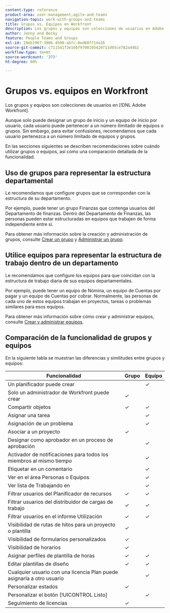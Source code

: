 ```yaml
---
content-type: reference
product-area: user-management;agile-and-teams
navigation-topic: work-with-groups-and-teams
title: Grupos vs. Equipos en Workfront
description: Los grupos y equipos son colecciones de usuarios en Adobe Workfront. Obtenga información sobre las diferencias y similitudes entre grupos y equipos.
author: Jenny and Becky
feature: People Teams and Groups
exl-id: 28eb1967-390b-4500-abfc-8ed68ff14a16
source-git-commit: c711541f3e166f9700195420711d95ce782a44b2
workflow-type: tm+mt
source-wordcount: '373'
ht-degree: 80%

---
```


# Grupos vs. equipos en Workfront

<!-- Audited: 12/2023 -->

Los grupos y equipos son colecciones de usuarios en [!DNL Adobe Workfront].

Aunque solo puede designar un grupo de inicio y un equipo de inicio por usuario, cada usuario puede pertenecer a un número ilimitado de equipos o grupos. Sin embargo, para evitar confusiones, recomendamos que cada usuario pertenezca a un número limitado de equipos y grupos.

En las secciones siguientes se describen recomendaciones sobre cuándo utilizar grupos o equipos, así como una comparación detallada de la funcionalidad.

## Uso de grupos para representar la estructura departamental

Le recomendamos que configure grupos que se correspondan con la estructura de su departamento.

Por ejemplo, puede tener un grupo Finanzas que contenga usuarios del Departamento de finanzas. Dentro del Departamento de Finanzas, las personas pueden estar estructuradas en equipos que trabajen de forma independiente entre sí.

Para obtener más información sobre la creación y administración de grupos, consulte [Crear un grupo](../../administration-and-setup/manage-groups/create-and-manage-groups/create-a-group.md) y [Administrar un grupo](../../administration-and-setup/manage-groups/create-and-manage-groups/manage-a-group.md).

## Utilice equipos para representar la estructura de trabajo dentro de un departamento

Le recomendamos que configure los equipos para que coincidan con la estructura de trabajo diaria de sus equipos departamentales.

Por ejemplo, puede tener un equipo de Nómina, un equipo de Cuentas por pagar y un equipo de Cuentas por cobrar. Normalmente, las personas de cada uno de estos equipos trabajan en proyectos, tareas o problemas similares para esos equipos.

Para obtener más información sobre cómo crear y administrar equipos, consulte [Crear y administrar equipos](../../people-teams-and-groups/create-and-manage-teams/create-and-mange-teams.md).

## Comparación de la funcionalidad de grupos y equipos

En la siguiente tabla se muestran las diferencias y similitudes entre grupos y equipos:

| **Funcionalidad** | **Grupo** | **Equipo** |
|---|---|---|
| Un planificador puede crear |  | ✓ |
| Solo un administrador de Workfront puede crear | ✓ |  |
| Compartir objetos | ✓ | ✓ |
| Asignar una tarea |  | ✓ |
| Asignación de un problema |  | ✓ |
| Asociar a un proyecto | ✓ |  |
| Designar como aprobador en un proceso de aprobación |  | ✓ |
| Activador de notificaciones para todos los miembros al mismo tiempo |  | ✓ |
| Etiquetar en un comentario |  | ✓ |
| Ver en el área Personas o Equipos |  | ✓ |
| Ver lista de Trabajando en |  | ✓ |
| Filtrar usuarios del Planificador de recursos | ✓ | ✓ |
| Filtrar usuarios del distribuidor de cargas de trabajo | ✓ | ✓ |
| Filtrar usuarios en el informe Utilización | ✓ | ✓ |
| Visibilidad de rutas de hitos para un proyecto o plantilla | ✓ |  |
| Visibilidad de formularios personalizados | ✓ |  |
| Visibilidad de horarios | ✓ |  |
| Asignar perfiles de plantilla de horas | ✓ | ✓ |
| Editar plantillas de diseño | ✓ | ✓ |
| Cualquier usuario con una licencia Plan puede asignarla a otro usuario |  | ✓ |
| Personalizar estados | ✓ |  |
| Personalizar el botón [!UICONTROL Listo] |  | ✓ |
| Seguimiento de licencias | ✓ |  |
